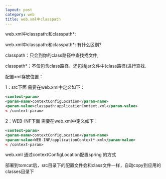 ```yaml
---
layout: post
category: web
title: web.xml中classpath
---
```


web.xml中classpath:和classpath*:
 
 

web.xml中classpath:和classpath*:  有什么区别? 

classpath：只会到你的class路径中查找找文件; 

classpath*：不仅包含class路径，还包括jar文件中(class路径)进行查找.

 

配置xml存放位置：

1：src下面 
需要在web.xml中定义如下：
```xml
<context-param>
<param-name>contextConfigLocation</param-name>
<param-value>classpath:applicationContext.xml</param-value>
< /context-param>
```

2：WEB-INF下面 
需要在web.xml中定义如下：
```xml
<context-param>
<param-name>contextConfigLocation</param-name>
<param-value>WEB-INF/applicationContext*.xml</param-value>
< /context-param>
```

web.xml 通过contextConfigLocation配置spring 的方式 

部署到tomcat后，src目录下的配置文件会和class文件一样，自动copy到应用的 classes目录下 
